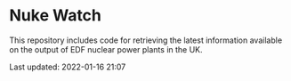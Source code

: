 # Nuke Watch

This repository includes code for retrieving the latest information available on the output of EDF nuclear power plants in the UK.

Last updated: 2022-01-16 21:07